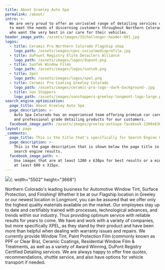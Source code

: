 ```yaml
---
title: About Greeley Auto Spa
permalink: /about/
intro: >-
  We are very proud to offer an unrivaled range of detailing services designed
  to meet the needs of discerning customers throughout Northern Colorado Area
  who want the very best in car care for their vehicles.
header_image_path: /assets/images/15challenger-header-001.jpg
logos:
  - title: Ceramic Pro Northern Colorado Flagship shop
    logo_path: /assets/images/cpnc-socialmediaprofile.jpg
  - title: duPount Registry Elite Detailers Alliance
    logo_path: /assets/images/logos/dupont.png
  - title: SunTek Window Films
    logo_path: /assets/images/logos/suntek.png
  - title: Xpel
    logo_path: /assets/images/logos/xpel.png
  - title: Ceramic Pro Coating Greeley Colorado
    logo_path: /assets/images/ceramic-pro-logo--dark-background-.jpg
  - title: Sun Stoppers
    logo_path: /assets/images/sunstoppers-greeley-longmont-logo-large.png
search_engine_optimization:
  page_title: About Greeley Auto Spa
  page_description: >-
    Auto Spa Colorado has an experienced team offering premium car care services
    and professional grade detailing products for our customers.
  facebook_image_path: /assets/images/greeley-autospa-facebook-1200x630.png
layout: page
_comments:
  page_title: This is the title that's specifically for Search Engine Optimization.
  page_description: >-
    This is the page description that is shown below the page title in the
    search engine results.
  facebook_image_path: >-
    Use images that are at least 1200 x 630px for best results or a minimum of
    at least 600 x 315px.
---
```


![](/assets/images/-24a6485.jpg){: width="5502" height="3668"}

Northern Colorado's leading business for Automotive Window Tint, Surface Protection, and Finishing\! Whether it be at our Flagship location in Greeley or our newest location in Longmont, you can be assured that we offer only the highest quality materials available on the market. Our employees stay up to date and certifiably trained with processes, technological advances, and trends within our industry. Thus providing optimum service with reliable results for years to come. We have and work with a variety of companies, but more specifically XPEL, as they stand by their product and have been more than helpful when dealing with warranty issues and repairs. We currently provide Window Tint, Paint Protection Film (commonly known as PPF or Clear Bra), Ceramic Coatings, Residential Window Film & Treatments, as well as a variety of Award Winning, DuPont Registry Certified Detailing services. We are always happy to offer free quotes, recommendations, shuttle service, and also have options for vehicle transport if needed.&nbsp;
